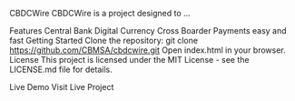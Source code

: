 CBDCWire
CBDCWire is a project designed to ...

Features
Central Bank Digital Currency
Cross Boarder Payments easy and fast
Getting Started
Clone the repository: git clone https://github.com/CBMSA/cbdcwire.git
Open index.html in your browser.
License
This project is licensed under the MIT License - see the LICENSE.md file for details.

Live Demo
Visit Live Project